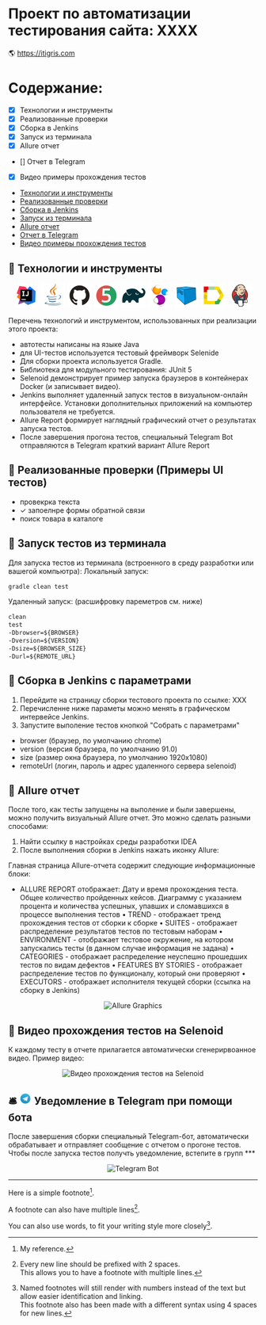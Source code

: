 # Проект по автоматизации тестирования сайта: ХХХХ
:earth_americas: https://itigris.com

# Содержание:
- [x]	Технологии и инструменты
- [x]	Реализованные проверки
- [x]	Сборка в Jenkins
- [x]	Запуск из терминала
- [x]	Allure отчет
- []	Отчет в Telegram
- [x]	Видео примеры прохождения тестов

- [Технологии и инструменты](#watermelon-технологии-и-инструменты)
- [Реализованные проверки](#watermelon-Реализованные-проверки)
- [Сборка в Jenkins](#watermelon-Jenkins-job)
- [Запуск из терминала](#watermelon-Запуск-тестов-из-терминала)
- [Allure отчет](#watermelon-Allure-отчет)
- [Отчет в Telegram](#watermelon-Уведомление-в-Telegram-при-помощи-бота)
- [Видео примеры прохождения тестов](#watermelon-Примеры-видео-о-прохождении-тестов)

## :watermelon: Технологии и инструменты

<p align="center">
<a href="https://www.jetbrains.com/idea/"><img src="images/logo/Idea.svg" width="50" height="50"  alt="IDEA"/></a>
<a href="https://www.java.com/"><img src="images/logo/Java.svg" width="50" height="50"  alt="Java"/></a>
<a href="https://github.com/"><img src="images/logo/GitHub.svg" width="50" height="50"  alt="Github"/></a>
<a href="https://junit.org/junit5/"><img src="images/logo/Junit5.svg" width="50" height="50"  alt="JUnit 5"/></a>
<a href="https://gradle.org/"><img src="images/logo/Gradle.svg" width="50" height="50"  alt="Gradle"/></a>
<a href="https://selenide.org/"><img src="images/logo/Selenide.svg" width="50" height="50"  alt="Selenide"/></a>
<a href="https://aerokube.com/selenoid/"><img src="images/logo/Selenoid.svg" width="50" height="50"  alt="Selenoid"/></a>
<a href="https://github.com/allure-framework/allure2"><img src="images/logo/Allure.svg" width="50" height="50"  alt="Allure"/></a>
<a href="https://www.jenkins.io/"><img src="images/logo/Jenkins.svg" width="50" height="50"  alt="Jenkins"/></a>
</p>

Перечень технологий и инструментом, использованных при реализации этого проекта:

- автотесты написаны на языке Java
- для UI-тестов используется тестовый фреймворк Selenide
- Для сборки проекта используется Gradle.
- Библиотека для модульного тестирования: JUnit 5 
- Selenoid демонстрирует пример запуска браузеров в контейнерах Docker (и записывает видео).
- Jenkins выполняет удаленный запуск тестов в визуальном-онлайн интерфейсе. Установки дополнительных приложений на компьютер пользователя не требуется. 
- Allure Report формирует наглядный графический отчет о результатах  запуска тестов.
- После завершения прогона тестов, специальный Telegram Bot отправляются в Telegram краткий вариант Allure Report 

## :watermelon: Реализованные проверки (Примеры UI тестов)
- провекрка текста 
- ✓ запоелнре формы обратной связи
- поиск товара в каталоге

## :japanese_ogre: Запуск тестов из терминала

Для запуска тестов из терминала (встроенного в среду разработки или вашегой компьютра): 
Локальный запуск:
```
gradle clean test
```

Удаленный запуск: (расшифровку пареметров см. ниже)
```
clean
test
-Dbrowser=${BROWSER}
-Dversion=${VERSION}
-Dsize=${BROWSER_SIZE}
-Durl=${REMOTE_URL}
```

## :watermelon: Сборка в Jenkins с параметрами

1. Перейдите на страницу сборки тестового проекта по ссылке:  ХХХ
2. Перечисленне ниже параметы можно менять в графическом интервейсе Jenkins.
3. Запустите выполение тестов кнопкой "Собрать с параметрами" 

- browser (браузер, по умолчанию chrome)
- version (версия браузера, по умолчанию 91.0)
- size (размер окна браузера, по умолчанию 1920x1080)
- remoteUrl (логин, пароль и адрес удаленного сервера selenoid)

 ## :watermelon: Allure отчет
 
После того, как тесты запущены на выполение и были завершены, можно получить визуальный Allure отчет. Это можно сделать разными способами:
1. Найти ссылку в настройках среды разработки IDEA
2. После выполнения сборки в Jenkins нажать иконку Allure: 


Главная страница Allure-отчета содержит следующие информационные блоки:

* ALLURE REPORT отображает: Дату и время прохождения теста. Общее количество пройденных кейсов. Диаграмму с указанием процента и количества успешных, упавших и сломавшихся в процессе выполнения тестов
•	  TREND - отображает тренд прохождения тестов от сборки к сборке
•	  SUITES - отображает распределение результатов тестов по тестовым наборам
•	  ENVIRONMENT - отображает тестовое окружение, на котором запускались тесты (в данном случае информация не задана)
•	  CATEGORIES - отображает распределение неуспешно прошедших тестов по видам дефектов
•	  FEATURES BY STORIES - отображает распределение тестов по функционалу, который они проверяют
•	  EXECUTORS - отображает исполнителя текущей сборки (ссылка на сборку в Jenkins)

<p align="center">
<img title="Allure Graphics" src="images/screens/Screenshot_ХХХ.png">
</p>

## :watermelon:  Видео прохождения тестов на Selenoid
К каждому тесту в отчете прилагается автоматически сгенерирвоанное видео. Пример видео:

<p align="center">
<img title="Видео прохождения тестов на Selenoid" src="images/screens/Screenshot_ХХХ.png">
</p>

## :bellhop_bell: <img src="images/logo/Telegram.svg" width="25" height="25"  alt="Telegram"/></a> Уведомление в Telegram при помощи бота
После завершения сборки специальный Telegram-бот, автоматически обрабатывает и отправляет сообщение с отчетом о прогоне тестов.
Чтобы после запуска тестов получть уведомление, встепите в групп ***

<p align="center">
<img title="Telegram Bot" src="images/screens/Screenshot_ХХХ.png">
</p>

----------------------------------
Here is a simple footnote[^1].

A footnote can also have multiple lines[^2].  

You can also use words, to fit your writing style more closely[^note].

[^1]: My reference.
[^2]: Every new line should be prefixed with 2 spaces.  
  This allows you to have a footnote with multiple lines.
[^note]:
    Named footnotes will still render with numbers instead of the text but allow easier identification and linking.  
    This footnote also has been made with a different syntax using 4 spaces for new lines.
